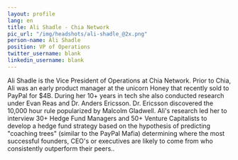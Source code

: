 ```yaml
---
layout: profile
lang: en
title: Ali Shadle - Chia Network
pic_url: "/img/headshots/ali-shadle_@2x.png"
person-name: Ali Shadle
position: VP of Operations
twitter_username: blank
linkedin_username: blank
---
```


Ali Shadle is the Vice President of Operations at Chia Network. Prior to Chia, Ali was an early  product manager at the unicorn Honey that recently sold to PayPal for $4B. During her 10+ years in tech she also conducted research under Evan Reas and Dr. Anders Ericsson. Dr. Ericsson discovered the 10,000 hour rule popularized by Malcolm Gladwell. Ali's research led her to interview 30+ Hedge Fund Managers and 50+ Venture Capitalists to develop a hedge fund strategy based on the hypothesis of predicting "coaching trees" (similar to the PayPal Mafia) determining where the most successful founders, CEO's or executives are likely to come from who consistently outperform their peers..
